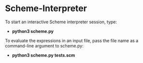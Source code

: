 # Scheme-Interpreter

To start an interactive Scheme interpreter session, type:
* **python3 scheme.py**

To evaluate the expressions in an input file, pass the file name as a command-line argument to scheme.py:
* **python3 scheme.py tests.scm**
